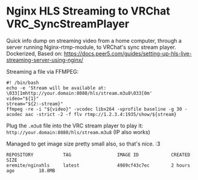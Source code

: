 # Nginx HLS Streaming to VRChat VRC_SyncStreamPlayer
Quick info dump on streaming video from a home computer, through a server running Nginx-rtmp-module, to VRChat's sync stream player.
Dockerized, Based on: https://docs.peer5.com/guides/setting-up-hls-live-streaming-server-using-nginx/

Streaming a file via FFMPEG:

```shell
#! /bin/bash
echo -e 'Stream will be available at: \033[1mhttp://your.domain:8080/hls/stream.m3u8\033[0m'
video="${1}"
stream="${2:-stream}"
ffmpeg -re -i "${video}" -vcodec libx264 -vprofile baseline -g 30 -acodec aac -strict -2 -f flv rtmp://1.2.3.4:1935/show/${stream}
```

Plug the `.m3u8` file into the VRC stream player to play it: `http://your.domain:8080/hls/stream.m3u8` (IP also works)


Managed to get image size pretty small also, so that's nice. :3  

```
REPOSITORY           TAG                 IMAGE ID            CREATED             SIZE
eremite/nginxhls     latest              4989cf43c7ec        2 hours ago         18.8MB
```
